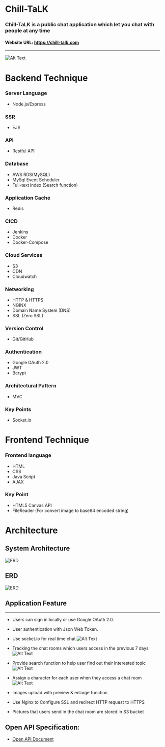 # **Chill-TaLK**

### Chill-TaLK is a public chat application which let you chat with people at any time

#### Website URL: https://chill-talk.com

---



![Alt Text](https://dv0q95071dj8r.cloudfront.net/home-page.png)




# **Backend Technique**


### Server Language
- Node.js/Express

### SSR
- EJS

### API
* Restful API

### Database
- AWS RDS(MySQL)
- MySql Event Scheduler
- Full-text index (Search function)

### Application Cache
- Redis
### CICD
* Jenkins
* Docker
* Docker-Compose

### Cloud Services
* S3
* CDN
* Cloudwatch

### Networking
* HTTP & HTTPS
* NGINX
* Domain Name System (DNS)
* SSL (Zero SSL)

### Version Control
* Git/GitHub

### Authentication
* Google OAuth 2.0
* JWT
* Bcrypt

### Architectural Pattern
* MVC

### Key Points
* Socket.io




# **Frontend Technique**

### Frontend language

* HTML 
* CSS
* Java Script
* AJAX

### Key Point
* HTML5 Canvas API
* FileReader (For convert image to base64 encoded string)

# **Architecture**


## **System Architecture**
![ERD](https://dv0q95071dj8r.cloudfront.net/sd.png) 

## **ERD**
![ERD](https://dv0q95071dj8r.cloudfront.net/forum.png) 



## **Application Feature**
---
* Users can sign in locally or use Google OAuth 2.0.

* User authentication with Json Web Token.

* Use socket.io for real time chat
![Alt Text](https://dv0q95071dj8r.cloudfront.net/chat.gif)

* Tracking the chat rooms which users access in the previous 7 days
![Alt Text](https://dv0q95071dj8r.cloudfront.net/track.gif)

* Provide search function to help user find out their interested topic 
![Alt Text](https://dv0q95071dj8r.cloudfront.net/search.gif)

* Assign a character for each user when they access a chat room
![Alt Text](https://dv0q95071dj8r.cloudfront.net/character.gif)

* Images upload with preview & enlarge function

* Use Nginx to Configure SSL and redirect HTTP request to HTTPS 

* Pictures that users send in the chat room are stored in S3 bucket

## **Open API Specification:**
* [Open API Document](https://app.swaggerhub.com/apis-docs/JASONKOML2017_1/Chill-TaLK_API_OAS3.0/1.0.0 "Open API Document")